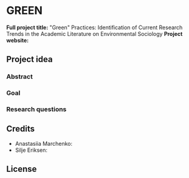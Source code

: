# GREEN

**Full project title:** "Green" Practices: Identification of Current Research Trends in the Academic Literature on Environmental Sociology
**Project website:** 

## Project idea
### Abstract

### Goal

### Research questions

## Credits

* Anastasiia Marchenko:
* Silje Eriksen:

## License

